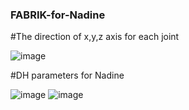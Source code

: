 ### FABRIK-for-Nadine

#The direction of x,y,z axis for each joint

![image](https://user-images.githubusercontent.com/70628568/94640218-9c34d400-0310-11eb-981d-7a24a8c09694.png)

#DH parameters for Nadine

![image](https://user-images.githubusercontent.com/70628568/94640444-56c4d680-0311-11eb-88f4-690535a4a41c.png)
![image](https://user-images.githubusercontent.com/70628568/94640471-6cd29700-0311-11eb-9819-65e1bde4463f.png)

